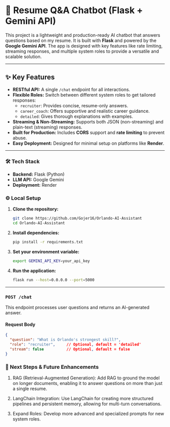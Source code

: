 # 📄 Resume Q&A Chatbot (Flask + Gemini API)

This project is a lightweight and production-ready AI chatbot that answers questions based on my resume. It is built with **Flask** and powered by the **Google Gemini API**. The app is designed with key features like rate limiting, streaming responses, and multiple system roles to provide a versatile and scalable solution.

---
## ✨ Key Features

* **RESTful API:** A single `/chat` endpoint for all interactions.
* **Flexible Roles:** Switch between different system roles to get tailored responses:
    * `recruiter`: Provides concise, resume-only answers.
    * `career_coach`: Offers supportive and realistic career guidance.
    * `detailed`: Gives thorough explanations with examples.
* **Streaming & Non-Streaming:** Supports both JSON (non-streaming) and plain-text (streaming) responses.
* **Built for Production:** Includes **CORS** support and **rate limiting** to prevent abuse.
* **Easy Deployment:** Designed for minimal setup on platforms like **Render**.

---

### 🛠️ Tech Stack

* **Backend:** Flask (Python)
* **LLM API:** Google Gemini
* **Deployment:** Render

### ⚙️ Local Setup

1.  **Clone the repository:**
    ```bash
    git clone https://github.com/Gojer16/Orlando-AI-Assistant
    cd Orlando-AI-Assistant
    ```
2.  **Install dependencies:**
    ```bash
    pip install -r requirements.txt
    ```
3.  **Set your environment variable:**
    ```bash
    export GEMINI_API_KEY=your_api_key
    ```
4.  **Run the application:**
    ```bash
    flask run --host=0.0.0.0 --port=5000
    ```

---

### `POST /chat`

This endpoint processes user questions and returns an AI-generated answer.

#### Request Body
```json
{
  "question": "What is Orlando's strongest skill?",
  "role": "recruiter",     // Optional, default = 'detailed'
  "stream": false          // Optional, default = false
}
```
### 🧭 Next Steps & Future Enhancements
1. RAG (Retrieval-Augmented Generation): Add RAG to ground the model on longer documents, enabling it to answer questions on more than just a single resume.

2. LangChain Integration: Use LangChain for creating more structured pipelines and persistent memory, allowing for multi-turn conversations.

3. Expand Roles: Develop more advanced and specialized prompts for new system roles.
